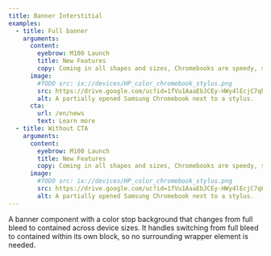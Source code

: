 ```yaml
---
title: Banner Interstitial
examples:
  - title: Full banner
    arguments:
      content:
        eyebrow: M100 Launch
        title: New Features
        copy: Coming in all shapes and sizes, Chromebooks are speedy, simple, secure, and run Chrome OS.
      image:
        #TODO src: ix://devices/HP_color_chromebook_stylus.png
        src: https://drive.google.com/uc?id=1fVu1AaaEbJCEy-HWy4lEcjC7qPznavJC
        alt: A partially opened Samsung Chromebook next to a stylus.
      cta:
        url: /en/news
        text: Learn more
  - title: Without CTA
    arguments:
      content:
        eyebrow: M100 Launch
        title: New Features
        copy: Coming in all shapes and sizes, Chromebooks are speedy, simple, secure, and run Chrome OS.
      image:
        #TODO src: ix://devices/HP_color_chromebook_stylus.png
        src: https://drive.google.com/uc?id=1fVu1AaaEbJCEy-HWy4lEcjC7qPznavJC
        alt: A partially opened Samsung Chromebook next to a stylus.
---
```


A banner component with a color stop background that changes from full bleed to contained across device sizes. It handles switching from full bleed to contained within its own block, so no surrounding wrapper element is needed.
